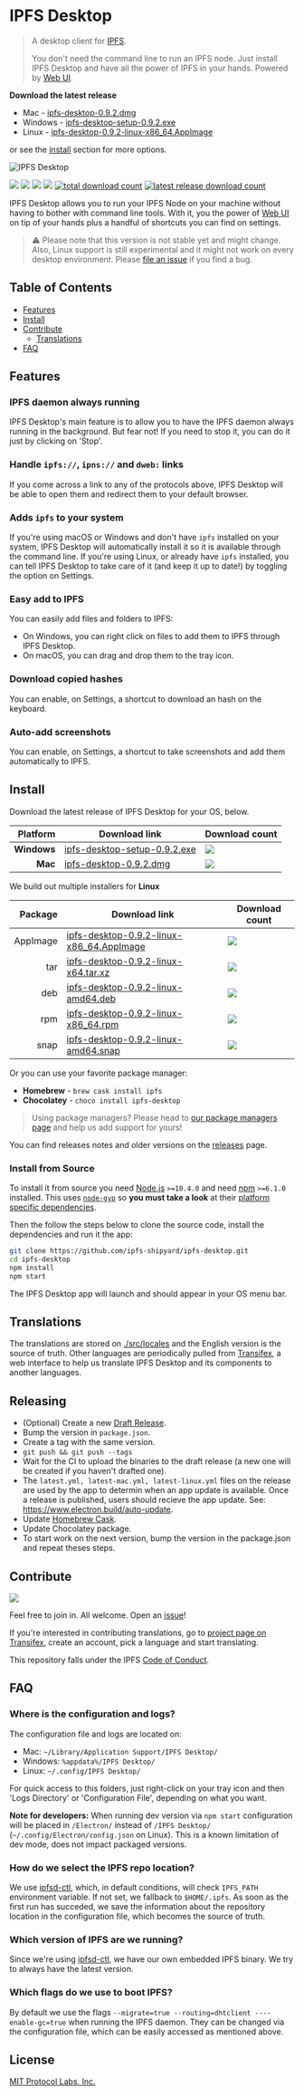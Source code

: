 # IPFS Desktop

> A desktop client for [IPFS](https://ipfs.io).
>
> You don't need the command line to run an IPFS node. Just install IPFS Desktop and have all the power of IPFS in your hands. Powered by [Web UI](https://github.com/ipfs-shipyard/ipfs-webui).

**Download the latest release**

- Mac - [ipfs-desktop-0.9.2.dmg](https://github.com/ipfs-shipyard/ipfs-desktop/releases/download/v0.9.2/ipfs-desktop-0.9.2.dmg)
- Windows - [ipfs-desktop-setup-0.9.2.exe](https://github.com/ipfs-shipyard/ipfs-desktop/releases/download/v0.9.2/ipfs-desktop-setup-0.9.2.exe)
- Linux - [ipfs-desktop-0.9.2-linux-x86_64.AppImage](https://github.com/ipfs-shipyard/ipfs-desktop/releases/download/v0.9.2/ipfs-desktop-0.9.2-linux-x86_64.AppImage)

or see the [install](#install) section for more options.

![IPFS Desktop](https://user-images.githubusercontent.com/157609/55424318-426b1680-5580-11e9-93ec-ec261879367f.jpg)

[![](https://img.shields.io/badge/made%20by-Protocol%20Labs-blue.svg?style=flat-square)](https://protocol.ai/)
[![](https://img.shields.io/badge/project-IPFS-blue.svg?style=flat-square)](http://ipfs.io/)
[![](https://img.shields.io/badge/freenode-%23ipfs-blue.svg?style=flat-square)](http://webchat.freenode.net/?channels=%23ipfs)
[![](https://david-dm.org/ipfs-shipyard/ipfs-desktop.svg?style=flat-square)](https://david-dm.org/ipfs-shipyard/ipfs-desktop)
[![total download count](https://img.shields.io/github/downloads/ipfs-shipyard/ipfs-desktop/total.svg?style=flat-square)](https://github.com/ipfs-shipyard/ipfs-desktop/releases)
[![latest release download count](https://img.shields.io/github/downloads-pre/ipfs-shipyard/ipfs-desktop/v0.9.2/total.svg?style=flat-square)](https://github.com/ipfs-shipyard/ipfs-desktop/releases/tag/v0.9.2)

IPFS Desktop allows you to run your IPFS Node on your machine without having to bother with command line tools. With it, you the power of [Web UI](https://github.com/ipfs-shipyard/ipfs-webui) on tip of your hands plus a handful of shortcuts you can find on settings.

> ⚠ Please note that this version is not stable yet and might change. Also, Linux support is still experimental and it might not work on every desktop environment. Please [file an issue](https://github.com/ipfs-shipyard/ipfs-desktop/issues/new) if you find a bug.

## Table of Contents

- [Features](#features)
- [Install](#install)
- [Contribute](#contribute)
    - [Translations](#translations)
- [FAQ](#faq)

## Features

### IPFS daemon always running

IPFS Desktop's main feature is to allow you to have the IPFS daemon always running in the background. But fear not! If you need to stop it, you can do it just by clicking on 'Stop'.

### Handle `ipfs://`, `ipns://` and `dweb:` links

If you come across a link to any of the protocols above, IPFS Desktop will be able to open them and redirect them to your default browser.

### Adds `ipfs` to your system

If you're using macOS or Windows and don't have `ipfs` installed on your system, IPFS Desktop will automatically install it so it is available through the command line. If you're using Linux, or already have `ipfs` installed, you can tell IPFS Desktop to take care of it (and keep it up to date!) by toggling the option on Settings.

### Easy add to IPFS

You can easily add files and folders to IPFS:

- On Windows, you can right click on files to add them to IPFS through IPFS Desktop.
- On macOS, you can drag and drop them to the tray icon.

### Download copied hashes

You can enable, on Settings, a shortcut to download an hash on the keyboard.

### Auto-add screenshots

You can enable, on Settings, a shortcut to take screenshots and add them automatically to IPFS.

## Install

Download the latest release of IPFS Desktop for your OS, below.

| Platform | Download link | Download count
|---------:|---------------|---------------
| **Windows**  | [ipfs-desktop-setup-0.9.2.exe](https://github.com/ipfs-shipyard/ipfs-desktop/releases/download/v0.9.2/ipfs-desktop-setup-0.9.2.exe) | [![](https://img.shields.io/github/downloads-pre/ipfs-shipyard/ipfs-desktop/v0.9.2/ipfs-desktop-setup-0.9.2.exe.svg?style=flat-square)](https://github.com/ipfs-shipyard/ipfs-desktop/releases/download/v0.9.2/ipfs-desktop-setup-0.9.2.exe)
| **Mac**    | [ipfs-desktop-0.9.2.dmg](https://github.com/ipfs-shipyard/ipfs-desktop/releases/download/v0.9.2/ipfs-desktop-0.9.2.dmg) | [![](https://img.shields.io/github/downloads-pre/ipfs-shipyard/ipfs-desktop/v0.9.2/ipfs-desktop-0.9.2.dmg.svg?style=flat-square)](https://github.com/ipfs-shipyard/ipfs-desktop/releases/download/v0.9.2/ipfs-desktop-0.9.2.dmg)

We build out multiple installers for **Linux**

| Package | Download link | Download count
|---------:|---------------|---------------
| AppImage | [ipfs-desktop-0.9.2-linux-x86_64.AppImage](https://github.com/ipfs-shipyard/ipfs-desktop/releases/download/v0.9.2/ipfs-desktop-0.9.2-linux-x86_64.AppImage) | [![](https://img.shields.io/github/downloads-pre/ipfs-shipyard/ipfs-desktop/v0.9.2/ipfs-desktop-0.9.2-linux-x86_64.AppImage.svg?style=flat-square)](https://github.com/ipfs-shipyard/ipfs-desktop/releases/download/v0.9.2/ipfs-desktop-0.9.2-linux-x86_64.AppImage)
| tar | [ipfs-desktop-0.9.2-linux-x64.tar.xz](https://github.com/ipfs-shipyard/ipfs-desktop/releases/download/v0.9.2/ipfs-desktop-0.9.2-linux-x64.tar.xz) | [![](https://img.shields.io/github/downloads-pre/ipfs-shipyard/ipfs-desktop/v0.9.2/ipfs-desktop-0.9.2-linux-x64.tar.xz.svg?style=flat-square)](https://github.com/ipfs-shipyard/ipfs-desktop/releases/download/v0.9.2/ipfs-desktop-0.9.2-linux-x64.tar.xz)
| deb | [ipfs-desktop-0.9.2-linux-amd64.deb](https://github.com/ipfs-shipyard/ipfs-desktop/releases/download/v0.9.2/ipfs-desktop-0.9.2-linux-amd64.deb) | [![](https://img.shields.io/github/downloads-pre/ipfs-shipyard/ipfs-desktop/v0.9.2/ipfs-desktop-0.9.2-linux-amd64.deb.svg?style=flat-square)](https://github.com/ipfs-shipyard/ipfs-desktop/releases/download/v0.9.2/ipfs-desktop-0.9.2-linux-amd64.deb)
| rpm | [ipfs-desktop-0.9.2-linux-x86_64.rpm](https://github.com/ipfs-shipyard/ipfs-desktop/releases/download/v0.9.2/ipfs-desktop-0.9.2-linux-x86_64.rpm) | [![](https://img.shields.io/github/downloads-pre/ipfs-shipyard/ipfs-desktop/v0.9.2/ipfs-desktop-0.9.2-linux-x86_64.rpm.svg?style=flat-square)](https://github.com/ipfs-shipyard/ipfs-desktop/releases/download/v0.9.2/ipfs-desktop-0.9.2-linux-x86_64.rpm)
| snap  | [ipfs-desktop-0.9.2-linux-amd64.snap](https://github.com/ipfs-shipyard/ipfs-desktop/releases/download/v0.9.2/ipfs-desktop-0.9.2-linux-amd64.snap) | [![](https://img.shields.io/github/downloads-pre/ipfs-shipyard/ipfs-desktop/v0.9.2/ipfs-desktop-0.9.2-linux-amd64.snap.svg?style=flat-square)](https://github.com/ipfs-shipyard/ipfs-desktop/releases/download/v0.9.2/ipfs-desktop-0.9.2-linux-amd64.snap)

Or you can use your favorite package manager:

- **Homebrew** - `brew cask install ipfs`
- **Chocolatey** - `choco install ipfs-desktop`

> Using package managers? Please head to [our package managers page](https://github.com/ipfs-shipyard/ipfs-desktop/issues/691) and help us add support for yours!

You can find releases notes and older versions on the [releases](https://github.com/ipfs-shipyard/ipfs-desktop/releases) page.

### Install from Source

To install it from source you need [Node.js](https://nodejs.org/en/) `>=10.4.0` and
need [npm](npmjs.org) `>=6.1.0` installed. This uses [`node-gyp`](https://github.com/nodejs/node-gyp) so **you must take a look** at their [platform specific dependencies](https://github.com/nodejs/node-gyp#installation).

Then the follow the steps below to clone the source code, install the dependencies and run it the app:

```bash
git clone https://github.com/ipfs-shipyard/ipfs-desktop.git
cd ipfs-desktop
npm install
npm start
```

The IPFS Desktop app will launch and should appear in your OS menu bar.

## Translations

The translations are stored on [./src/locales](./src/locales) and the English version is the source of truth.
Other languages are periodically pulled from [Transifex](https://www.transifex.com/ipfs/ipfs-desktop/), a web interface to help us translate IPFS Desktop and its components to another languages.

## Releasing

- (Optional) Create a new [Draft Release](https://github.com/ipfs-shipyard/ipfs-desktop/releases).
- Bump the version in `package.json`.
- Create a tag with the same version.
- `git push && git push --tags`
- Wait for the CI to upload the binaries to the draft release (a new one will be created if you haven't drafted one).
- The `latest.yml, latest-mac.yml, latest-linux.yml` files on the release are used by the app to determin when an app update is available. Once a release is published, users should recieve the app update. See: https://www.electron.build/auto-update.
- Update [Homebrew Cask](https://github.com/Homebrew/homebrew-cask/blob/master/CONTRIBUTING.md#updating-a-cask).
- Update Chocolatey package.
- To start work on the next version, bump the version in the package.json and repeat theses steps.

## Contribute

[![](https://cdn.rawgit.com/jbenet/contribute-ipfs-gif/master/img/contribute.gif)](https://github.com/ipfs/community/#contributing-guidelines)

Feel free to join in. All welcome. Open an [issue](https://github.com/ipfs-shipyard/ipfs-desktop/issues)!

If you're interested in contributing translations, go to [project page on Transifex](https://www.transifex.com/ipfs/ipfs-desktop/translate/), create an account, pick a language and start translating.

This repository falls under the IPFS [Code of Conduct](https://github.com/ipfs/community/blob/master/code-of-conduct.md).

## FAQ

### Where is the configuration and logs?

The configuration file and logs are located on:
- Mac: `~/Library/Application Support/IPFS Desktop/`
- Windows: `%appdata%/IPFS Desktop/`
- Linux: `~/.config/IPFS Desktop/`

For quick access to this folders, just right-click on your tray icon and then 'Logs Directory' or 'Configuration File', depending on what you want.

**Note for developers:** When running dev version via `npm start` configuration will be placed in `/Electron/` instead of `/IPFS Desktop/` (`~/.config/Electron/config.json` on Linux). This is a known limitation of dev mode, does not impact packaged versions.

### How do we select the IPFS repo location?

We use [ipfsd-ctl](https://github.com/ipfs/js-ipfsd-ctl), which, in default conditions, will check `IPFS_PATH` environment variable. If not set, we fallback to `$HOME/.ipfs`. As soon as the first run has succeded, we save the information about the repository location in the configuration file, which becomes the source of truth.

### Which version of IPFS are we running?

Since we're using [ipfsd-ctl](https://github.com/ipfs/js-ipfsd-ctl), we have our own embedded IPFS binary. We try to always have the latest version.

### Which flags do we use to boot IPFS?

By default we use the flags `--migrate=true --routing=dhtclient ----enable-gc=true` when running the IPFS daemon. They can be changed via the configuration file, which can be easily accessed as mentioned above.

## License

[MIT Protocol Labs, Inc.](./LICENSE)
